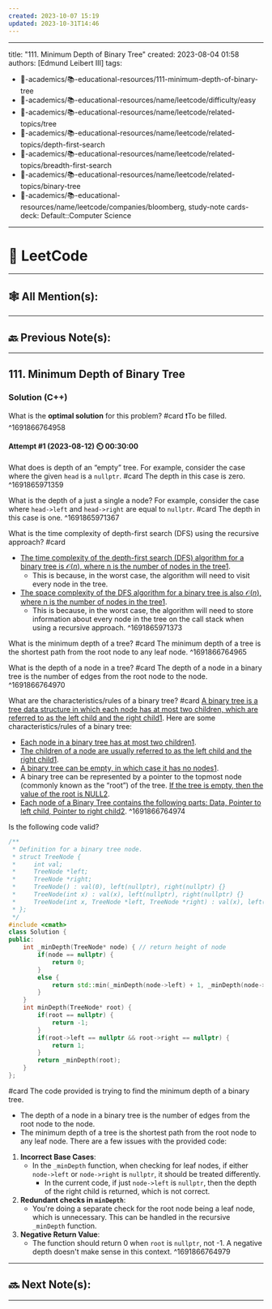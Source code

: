```yaml
---
created: 2023-10-07 15:19
updated: 2023-10-31T14:46
---
```


---
title: "111. Minimum Depth of Binary Tree"
created: 2023-08-04 01:58 
authors: [Edmund Leibert III]
tags: 
- 🔴-academics/📚-educational-resources/111-minimum-depth-of-binary-tree
- 🔴-academics/📚-educational-resources/name/leetcode/difficulty/easy
- 🔴-academics/📚-educational-resources/name/leetcode/related-topics/tree
- 🔴-academics/📚-educational-resources/name/leetcode/related-topics/depth-first-search
- 🔴-academics/📚-educational-resources/name/leetcode/related-topics/breadth-first-search
- 🔴-academics/📚-educational-resources/name/leetcode/related-topics/binary-tree
- 🔴-academics/📚-educational-resources/name/leetcode/companies/bloomberg, study-note
cards-deck: Default::Computer Science
---


# 📕 LeetCode

---

## 🕸️ All Mention(s): 

---

## 🔙 Previous Note(s):

---

## 111. Minimum Depth of Binary Tree

### Solution (C++)

What is the **optimal solution** for this problem?
#card 
❗To be filled.
^1691866764958

#### Attempt #1 (2023-08-12) ⏲️ 00:30:00

What does is depth of an “empty” tree. For example, consider the case where the given `head` is a `nullptr`.
#card 
The depth in this case is zero.
^1691865971359

What is the depth of a just a single a node? For example, consider the case where `head->left` and `head->right` are equal to `nullptr`.
#card 
The depth in this case is one.
^1691865971367

What is the time complexity of depth-first search (DFS) using the recursive approach?
#card 
- [The time complexity of the depth-first search (DFS) algorithm for a binary tree is $\mathcal{O}(n)$, where n is the number of nodes in the tree](https://www.codecademy.com/article/depth-first-search-conceptual)[1](https://www.codecademy.com/article/depth-first-search-conceptual). 
	- This is because, in the worst case, the algorithm will need to visit every node in the tree.
- [The space complexity of the DFS algorithm for a binary tree is also $\mathcal{O}(n)$, where n is the number of nodes in the tree](https://www.codecademy.com/article/depth-first-search-conceptual)[1](https://www.codecademy.com/article/depth-first-search-conceptual). 
	- This is because, in the worst case, the algorithm will need to store information about every node in the tree on the call stack when using a recursive approach.
^1691865971373

What is the minimum depth of a tree? 
#card 
The <span class="spoiler">minimum depth of a tree</span> is the shortest path from the root node to any leaf node. 
^1691866764965

What is the depth of a node in a tree?
#card 
The <span class="spoiler">depth of a node in a binary tree</span> is the number of edges from the root node to the node.
^1691866764970

What are the characteristics/rules of a binary tree?
#card 
[A binary tree is a tree data structure in which each node has at most two children, which are referred to as the left child and the right child](https://en.wikipedia.org/wiki/Binary_tree)[1](https://en.wikipedia.org/wiki/Binary_tree). Here are some characteristics/rules of a binary tree:
- [Each node in a binary tree has at most two children](about:blank#)[1](https://en.wikipedia.org/wiki/Binary_tree).
- [The children of a node are usually referred to as the left child and the right child](about:blank#)[1](https://en.wikipedia.org/wiki/Binary_tree).
- [A binary tree can be empty, in which case it has no nodes](https://en.wikipedia.org/wiki/Binary_tree)[1](https://en.wikipedia.org/wiki/Binary_tree).
- A binary tree can be represented by a pointer to the topmost node (commonly known as the “root”) of the tree. [If the tree is empty, then the value of the root is NULL](about:blank#)[2](https://www.geeksforgeeks.org/binary-tree-data-structure/).
- [Each node of a Binary Tree contains the following parts: Data, Pointer to left child, Pointer to right child](about:blank#)[2](https://www.geeksforgeeks.org/binary-tree-data-structure/).
^1691866764974


Is the following code valid?
```cpp
/**
 * Definition for a binary tree node.
 * struct TreeNode {
 *     int val;
 *     TreeNode *left;
 *     TreeNode *right;
 *     TreeNode() : val(0), left(nullptr), right(nullptr) {}
 *     TreeNode(int x) : val(x), left(nullptr), right(nullptr) {}
 *     TreeNode(int x, TreeNode *left, TreeNode *right) : val(x), left(left), right(right) {}
 * };
 */
#include <cmath>
class Solution {
public:
    int _minDepth(TreeNode* node) { // return height of node
        if(node == nullptr) {
            return 0;
        }
        else {
            return std::min(_minDepth(node->left) + 1, _minDepth(node->right) + 1);
        }
    }
    int minDepth(TreeNode* root) {
        if(root == nullptr) {
            return -1;
        }
        if(root->left == nullptr && root->right == nullptr) {
            return 1;
        }
        return _minDepth(root);
    }
};
```
#card 
The code provided is trying to find the minimum depth of a binary tree. 
- The depth of a node in a binary tree is the number of edges from the root node to the node.
- The minimum depth of a tree is the shortest path from the root node to any leaf node. 
There are a few issues with the provided code:
1. **Incorrect Base Cases**:
    - In the `_minDepth` function, when checking for leaf nodes, if either `node->left` or `node->right` is `nullptr`, it should be treated differently. 
        - In the current code, if just `node->left` is `nullptr`, then the depth of the right child is returned, which is not correct.
2. **Redundant checks in `minDepth`**:
    - You're doing a separate check for the root node being a leaf node, which is unnecessary. This can be handled in the recursive `_minDepth` function.
3. **Negative Return Value**:
    - The function should return 0 when `root` is `nullptr`, not -1. A negative depth doesn't make sense in this context.
^1691866764979

---

## 🔜 Next Note(s):

---



